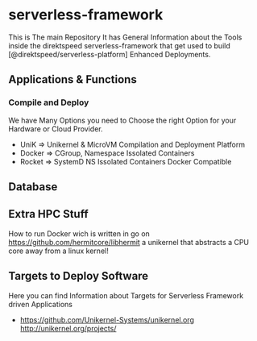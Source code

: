 # serverless-framework
This is The main Repository It has General Information about the Tools inside the direktspeed serverless-framework that get used to build [@direktspeed/serverless-platform] Enhanced Deployments.

## Applications & Functions

### Compile and Deploy 
We have Many Options you need to Choose the right Option for your Hardware or Cloud Provider.
- UniK => Unikernel & MicroVM Compilation and Deployment Platform
- Docker => CGroup, Namespace Issolated Containers
- Rocket => SystemD NS Issolated Containers Docker Compatible


## Database


## Extra HPC Stuff
How to run Docker wich is written in go on https://github.com/hermitcore/libhermit a unikernel that abstracts a CPU core away from a linux kernel!

## Targets to Deploy Software
Here you can find Information about Targets for Serverless Framework driven Applications
- https://github.com/Unikernel-Systems/unikernel.org http://unikernel.org/projects/
